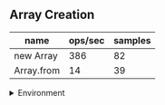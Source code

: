 ## Array Creation

|name|ops/sec|samples|
|-|-|-|
|new Array|386|82|
|Array.from|14|39|


<details>
<summary>Environment</summary>

* __Machine:__ linux x64 | 2 vCPUs | 6.8GB Mem
* __Run:__ Sat Aug 26 2023 19:02:33 GMT+0000 (Coordinated Universal Time)
</details>

